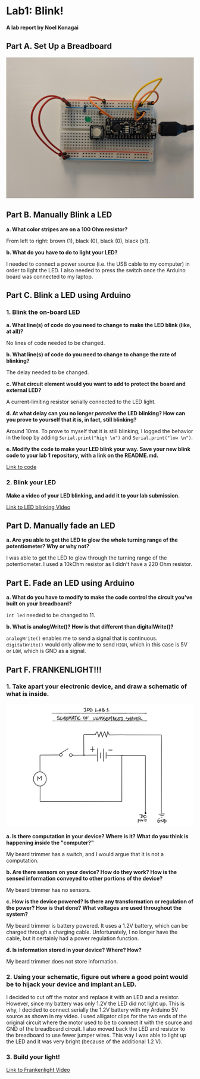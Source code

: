 # Lab1: Blink!

**A lab report by Noel Konagai**

## Part A. Set Up a Breadboard

![Breadboard Setup](https://github.com/noelkonagai/interactive-devices/blob/master/Lab%201/breadboard_setup.jpeg "Breadboard Setup")

## Part B. Manually Blink a LED

**a. What color stripes are on a 100 Ohm resistor?**

From left to right: brown (1), black (0), black (0), black (x1).
 
**b. What do you have to do to light your LED?**

I needed to connect a power source (i.e. the USB cable to my computer) in order to light the LED. I also needed to press the switch once the Arduino board was connected to my laptop.

## Part C. Blink a LED using Arduino

### 1. Blink the on-board LED

**a. What line(s) of code do you need to change to make the LED blink (like, at all)?**

No lines of code needed to be changed.

**b. What line(s) of code do you need to change to change the rate of blinking?**

The delay needed to be changed.

**c. What circuit element would you want to add to protect the board and external LED?**

A current-limiting resistor serially connected to the LED light.
 
**d. At what delay can you no longer *perceive* the LED blinking? How can you prove to yourself that it is, in fact, still blinking?**

Around 10ms. To prove to myself that it is still blinking, I logged the behavior in the loop by adding `Serial.print("high \n")` and `Serial.print("low \n")`.

**e. Modify the code to make your LED blink your way. Save your new blink code to your lab 1 repository, with a link on the README.md.**

[Link to code](https://github.com/noelkonagai/interactive-devices/blob/master/Lab%201/blink_led.ino)

### 2. Blink your LED

**Make a video of your LED blinking, and add it to your lab submission.**

[Link to LED blinking Video](https://youtu.be/PW_FK2ckymU)

## Part D. Manually fade an LED

**a. Are you able to get the LED to glow the whole turning range of the potentiometer? Why or why not?**

I was able to get the LED to glow through the turning range of the potentiometer. I used a 10kOhm resistor as I didn't have a 220 Ohm resistor.

## Part E. Fade an LED using Arduino

**a. What do you have to modify to make the code control the circuit you've built on your breadboard?**

`int led` needed to be changed to 11.

**b. What is analogWrite()? How is that different than digitalWrite()?**

`analogWrite()` enables me to send a signal that is continuous. `digitalWrite()` would only allow me to send `HIGH`, which in this case is 5V or `LOW`, which is GND as a signal.

## Part F. FRANKENLIGHT!!!

### 1. Take apart your electronic device, and draw a schematic of what is inside.

![Shaver Schematic](https://github.com/noelkonagai/interactive-devices/blob/master/Lab%201/IDD%20Lab%201%20-%20Shaver%20Circuit.png "Shaver Schematic")

**a. Is there computation in your device? Where is it? What do you think is happening inside the "computer?"**

My beard trimmer has a switch, and I would argue that it is not a computation.

**b. Are there sensors on your device? How do they work? How is the sensed information conveyed to other portions of the device?**

My beard trimmer has no sensors.

**c. How is the device powered? Is there any transformation or regulation of the power? How is that done? What voltages are used throughout the system?**

My beard trimmer is battery powered. It uses a 1.2V battery, which can be charged through a charging cable. Unfortunately, I no longer have the cable, but it certainly had a power regulation function.

**d. Is information stored in your device? Where? How?**

My beard trimmer does not store information.

### 2. Using your schematic, figure out where a good point would be to hijack your device and implant an LED.

I decided to cut off the motor and replace it with an LED and a resistor. However, since my battery was only 1.2V the LED did not light up. This is why, I decided to connect serially the 1.2V battery with my Arduino 5V source as shown in my video. I used alligator clips for the two ends of the original circuit where the motor used to be to connect it with the source and GND of the breadboard circuit. I also moved back the LED and resistor to the breadboard to use fewer jumper wires. This way I was able to light up the LED and it was very bright (because of the additional 1.2 V).

### 3. Build your light!

[Link to Frankenlight Video](https://youtu.be/_W9P18gkYeU)
